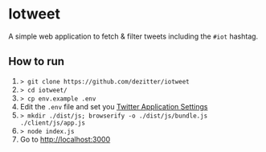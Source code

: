 # Iotweet

A simple web application to fetch & filter tweets including the `#iot` hashtag.

## How to run

1. `> git clone https://github.com/dezitter/iotweet`
2. `> cd iotweet/`
3. `> cp env.example .env`
4. Edit the `.env` file and set you [Twitter Application Settings](https://apps.twitter.com/)
5. `> mkdir ./dist/js; browserify -o ./dist/js/bundle.js ./client/js/app.js`
6. `> node index.js`
7. Go to [http://localhost:3000](http://localhost:3000)
